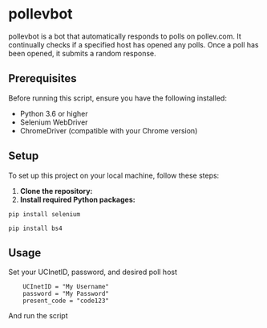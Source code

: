 # pollevbot

pollevbot is a bot that automatically responds to polls on pollev.com. It continually checks if a specified host has opened any polls. Once a poll has been opened, it submits a random response.

## Prerequisites

Before running this script, ensure you have the following installed:
- Python 3.6 or higher
- Selenium WebDriver
- ChromeDriver (compatible with your Chrome version)

## Setup

To set up this project on your local machine, follow these steps:

1. **Clone the repository:**
2. **Install required Python packages:**

```pip install selenium```

``pip install bs4``

## Usage

Set your UCInetID, password, and desired poll host

```angular2html
    UCInetID = "My Username"
    password = "My Password"
    present_code = "code123"
```

And run the script


